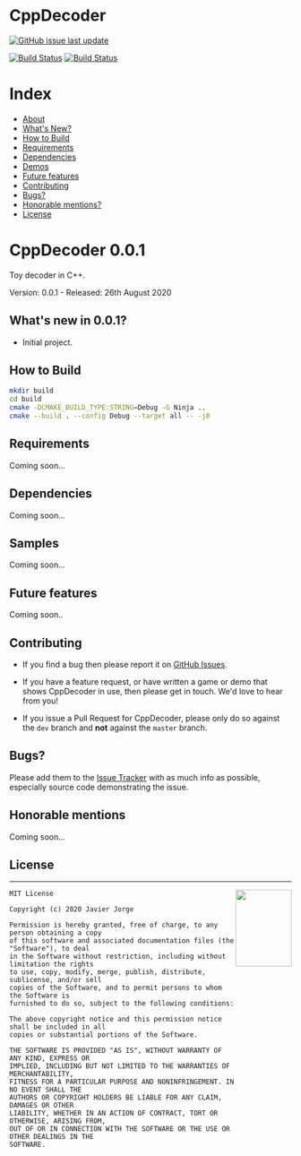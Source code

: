 CppDecoder
==========
[![GitHub issue last update](https://img.shields.io/badge/updated-August%202020-red.svg?longCache=true&style=for-the-badge)](https://github.com/JJorgeDSIC/CppDecoder)

[![Build Status](https://travis-ci.com/JJorgeDSIC/CppDecoder.svg?token=5fk9KntSDznycEHAZzsx&branch=master)](https://travis-ci.com/JJorgeDSIC/CppDecoder)
[![Build Status](https://ci.appveyor.com/api/projects/status/k6y2gjl1qh2ftn4h/branch/master?svg=true)](https://ci.appveyor.com/project/JJorgeDSIC/cppdecoder/branch/master)

# Index
- [About](#about)
- [What's New?](#whats-new)
- [How to Build](#how-to-build)
- [Requirements](#requirements)
- [Dependencies](#dependencies)
- [Demos](#demos)
- [Future features](#future)
- [Contributing](#contributing)
- [Bugs?](#bugs)
- [Honorable mentions?](#mentions)
- [License](#license)

<a name="about"></a>
# CppDecoder 0.0.1

Toy decoder in C++.

Version: 0.0.1 - Released: 26th August 2020

<a name="whats-new"></a>
## What's new in 0.0.1?

* Initial project.

<a name="how-to-build"></a>
## How to Build

```bash
mkdir build
cd build
cmake -DCMAKE_BUILD_TYPE:STRING=Debug -G Ninja ..
cmake --build . --config Debug --target all -- -j8
```

<a name="requirements"></a>
## Requirements

Coming soon...

<a name="dependencies"></a>
## Dependencies

Coming soon...

<a name="samples"></a>
## Samples

Coming soon...

<a name="future"></a>
## Future features

Coming soon..

<a name="contributing"></a>
## Contributing

- If you find a bug then please report it on [GitHub Issues][issues].

- If you have a feature request, or have written a game or demo that shows CppDecoder in use, then please get in touch. We'd love to hear from you!

- If you issue a Pull Request for CppDecoder, please only do so against the `dev` branch and **not** against the `master` branch.

<a name="bugs"></a>
## Bugs?

Please add them to the [Issue Tracker][issues] with as much info as possible, especially source code demonstrating the issue.

<a name="mentions"></a>
## Honorable mentions

Coming soon...

<a name="license"></a>
## License
-----------------------------------------------------------------------

<a href="http://opensource.org/licenses/BSD-2-Clause" target="_blank">
<img align="right" width="100" height="137"
 src="https://opensource.org/files/OSI_Approved_License.png">
</a>

	MIT License

	Copyright (c) 2020 Javier Jorge

	Permission is hereby granted, free of charge, to any person obtaining a copy
	of this software and associated documentation files (the "Software"), to deal
	in the Software without restriction, including without limitation the rights
	to use, copy, modify, merge, publish, distribute, sublicense, and/or sell
	copies of the Software, and to permit persons to whom the Software is
	furnished to do so, subject to the following conditions:

	The above copyright notice and this permission notice shall be included in all
	copies or substantial portions of the Software.

	THE SOFTWARE IS PROVIDED "AS IS", WITHOUT WARRANTY OF ANY KIND, EXPRESS OR
	IMPLIED, INCLUDING BUT NOT LIMITED TO THE WARRANTIES OF MERCHANTABILITY,
	FITNESS FOR A PARTICULAR PURPOSE AND NONINFRINGEMENT. IN NO EVENT SHALL THE
	AUTHORS OR COPYRIGHT HOLDERS BE LIABLE FOR ANY CLAIM, DAMAGES OR OTHER
	LIABILITY, WHETHER IN AN ACTION OF CONTRACT, TORT OR OTHERWISE, ARISING FROM,
	OUT OF OR IN CONNECTION WITH THE SOFTWARE OR THE USE OR OTHER DEALINGS IN THE
	SOFTWARE.

[issues]: https://github.com/JJorgeDSIC/CppDecoder

